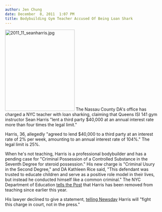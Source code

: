 ```yaml
---
author: Jen Chung
date: December  8, 2011  1:07 PM
title: Bodybuilding Gym Teacher Accused Of Being Loan Shark
---
```


<p><span class="mt-enclosure mt-enclosure-image" style="display: inline;"> <img alt="2011_11_seanharris.jpg" src="https://web.archive.org/web/20120119111449im_/http://gothamist.com/attachments/jen/2011_11_seanharris.jpg" width="230" height="268" class="image-left"> </span>The Nassau County DA&apos;s office has charged a NYC teacher with loan sharking, claiming that Queens ISI 141 gym instructor Sean Harris &quot;lent a third party $40,000 at an annual interest rate more than four times the legal limit.&quot;</p>

<p>Harris, 36, allegedly &quot;agreed to lend $40,000 to a third party at an interest rate of 2% per week, amounting to an annual interest rate of 104%.&quot;  The legal limit is 25%.  </p>

<p>When he&apos;s not teaching, Harris is a professional bodybuilder and has a pending case for &quot;Criminal Possession of a Controlled Substance in the Seventh Degree for steroid possession.&quot; His new charge is &quot;Criminal Usury in the Second Degree,&quot; and DA Kathleen Rice said, &quot;This defendant was trusted to educate children and serve as a positive role model in their lives, but instead he conducted himself like a common criminal.&quot; The NYC Department of Education <a href="https://web.archive.org/web/20120119111449/http://www.nypost.com/p/news/local/queens/hunk_teach_is_hark_da_VOVFBpJUyeeIodD59nEjjJ?CMP=OTC-rss&amp;FEEDNAME=">tells the Post</a> that Harris has been removed from teaching since earlier this year.</p>

<p>His lawyer declined to give a statement, <a href="https://web.archive.org/web/20120119111449/http://www.newsday.com/long-island/nassau/east-meadow-man-accused-of-loan-sharking-1.3373251">telling Newsday</a> Harris will &quot;fight this charge in court, not in the press.&quot;</p>